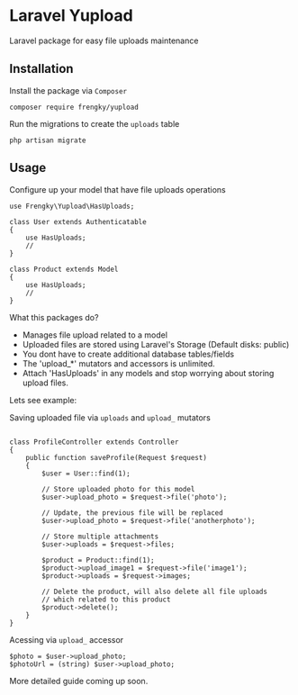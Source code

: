 # Laravel Yupload

Laravel package for easy file uploads maintenance

## Installation
Install the package via `Composer`
```
composer require frengky/yupload
```

Run the migrations to create the `uploads` table
```
php artisan migrate
```

## Usage
Configure up your model that have file uploads operations
```
use Frengky\Yupload\HasUploads;

class User extends Authenticatable
{
    use HasUploads;
    //
}

class Product extends Model
{
    use HasUploads;
    //
}
```
What this packages do?

- Manages file upload related to a model
- Uploaded files are stored using Laravel's Storage (Default disks: public)
- You dont have to create additional database tables/fields
- The 'upload_*' mutators and accessors is unlimited.
- Attach 'HasUploads' in any models and stop worrying about storing upload files. 

Lets see example:

Saving uploaded file via `uploads` and `upload_` mutators
```

class ProfileController extends Controller
{
    public function saveProfile(Request $request)
    {
        $user = User::find(1);
        
        // Store uploaded photo for this model
        $user->upload_photo = $request->file('photo');
        
        // Update, the previous file will be replaced
        $user->upload_photo = $request->file('anotherphoto');
        
        // Store multiple attachments
        $user->uploads = $request->files;
        
        $product = Product::find(1);
        $product->upload_image1 = $request->file('image1'); 
        $product->uploads = $request->images;
        
        // Delete the product, will also delete all file uploads 
        // which related to this product
        $product->delete();
    }
}

```

Acessing via `upload_` accessor
```
$photo = $user->upload_photo;
$photoUrl = (string) $user->upload_photo;
```

More detailed guide coming up soon.